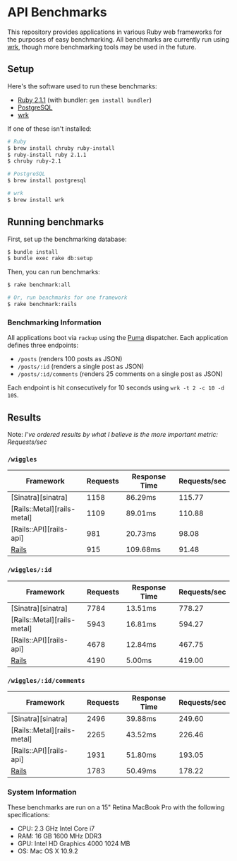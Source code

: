 # API Benchmarks

This repository provides applications in various Ruby web frameworks for the purposes of easy benchmarking. All benchmarks are currently run using [wrk][wrk], though more benchmarking tools may be used in the future.

## Setup

Here's the software used to run these benchmarks:

* [Ruby 2.1.1][ruby] (with bundler: `gem install bundler`)
* [PostgreSQL][postgresql]
* [wrk][wrk]

If one of these isn't installed:

```bash
# Ruby
$ brew install chruby ruby-install
$ ruby-install ruby 2.1.1
$ chruby ruby-2.1

# PostgreSQL
$ brew install postgresql

# wrk
$ brew install wrk
```

## Running benchmarks

First, set up the benchmarking database:

```bash
$ bundle install
$ bundle exec rake db:setup
```

Then, you can run benchmarks:

```bash
$ rake benchmark:all

# Or, run benchmarks for one framework
$ rake benchmark:rails
```

### Benchmarking Information

All applications boot via `rackup` using the [Puma][puma] dispatcher. Each application defines three endpoints:

 * `/posts` (renders 100 posts as JSON)
 * `/posts/:id` (renders a single post as JSON)
 * `/posts/:id/comments` (renders 25 comments on a single post as JSON)

Each endpoint is hit consecutively for 10 seconds using `wrk -t 2 -c 10 -d 10S`.

## Results

Note: _I've ordered results by what I believe is the more important metric: Requests/sec_

### `/wiggles`

| Framework                   | Requests | Response Time | Requests/sec |
|-----------------------------|----------|---------------|--------------|
| [Sinatra][sinatra]          | 1158     | 86.29ms       | 115.77       |
| [Rails::Metal][rails-metal] | 1109     | 89.01ms       | 110.88       |
| [Rails::API][rails-api]     | 981      | 20.73ms       | 98.08        |
| [Rails][rails]              | 915      | 109.68ms      | 91.48        |

### `/wiggles/:id`

| Framework                   | Requests | Response Time | Requests/sec |
|-----------------------------|----------|---------------|--------------|
| [Sinatra][sinatra]          | 7784     | 13.51ms       | 778.27       |
| [Rails::Metal][rails-metal] | 5943     | 16.81ms       | 594.27       |
| [Rails::API][rails-api]     | 4678     | 12.84ms       | 467.75       |
| [Rails][rails]              | 4190     | 5.00ms        | 419.00       |

### `/wiggles/:id/comments`

| Framework                   | Requests | Response Time | Requests/sec |
|-----------------------------|----------|---------------|--------------|
| [Sinatra][sinatra]          | 2496     | 39.88ms       | 249.60       |
| [Rails::Metal][rails-metal] | 2265     | 43.52ms       | 226.46       |
| [Rails::API][rails-api]     | 1931     | 51.80ms       | 193.05       |
| [Rails][rails]              | 1783     | 50.49ms       | 178.22       |


### System Information

These benchmarks are run on a 15" Retina MacBook Pro with the following specifications:

 * CPU: 2.3 GHz Intel Core i7
 * RAM: 16 GB 1600 MHz DDR3
 * GPU: Intel HD Graphics 4000 1024 MB
 * OS: Mac OS X 10.9.2

[rails]: https://github.com/rails/rails
[postgresql]: http://www.postgresql.org
[puma]: https://github.com/puma/puma
[ruby]: https://github.com/ruby/ruby
[wrk]: https://github.com/wg/wrk
